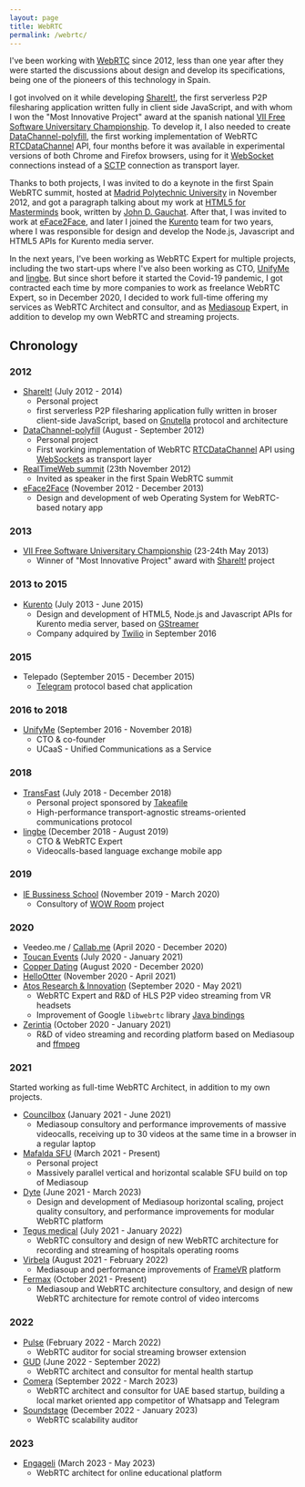 ```yaml
---
layout: page
title: WebRTC
permalink: /webrtc/
---
```


I've been working with [WebRTC](https://webrtc.org/) since 2012, less than one
year after they were started the discussions about design and develop its
specifications, being one of the pioneers of this technology in Spain.

I got involved on it while developing [ShareIt!](projects.md#shareit), the first
serverless P2P filesharing application written fully in client side JavaScript,
and with whom I won the "Most Innovative Project" award at the spanish national
[VII Free Software Universitary Championship](http://www.concursosoftwarelibre.org/1213/premiados-vii-cusl.html).
To develop it, I also needed to create
[DataChannel-polyfill](https://github.com/ShareIt-project/DataChannel-polyfill),
the first working implementation of WebRTC
[RTCDataChannel](https://w3c.github.io/webrtc-pc/#rtcdatachannel) API, four
months before it was available in experimental versions of both Chrome and
Firefox browsers, using for it
[WebSocket](https://html.spec.whatwg.org/multipage/web-sockets.html#the-websocket-interface)
connections instead of a
[SCTP](https://en.wikipedia.org/wiki/Stream_Control_Transmission_Protocol)
connection as transport layer.

Thanks to both projects, I was invited to do a keynote in the first Spain WebRTC
summit, hosted at
[Madrid Polytechnic University](http://www.upm.es/internacional) in November
2012, and got a paragraph talking about my work at
[HTML5 for Masterminds](http://www.formasterminds.com/html5_for_masterminds_3rd_edition/) book, written by
[John D. Gauchat](http://www.jdgauchat.com/). After that, I was invited to work
at [eFace2Face](https://github.com/eface2face), and later I joined the
[Kurento](projects.md#kurento) team for two years, where I was responsible for
design and develop the Node.js, Javascript and HTML5 APIs for Kurento media
server.

In the next years, I've been working as WebRTC Expert for multiple projects,
including the two start-ups where I've also been working as CTO,
[UnifyMe](https://twitter.com/unify_me) and [lingbe](https://www.lingbe.com/).
But since short before it started the Covid-19 pandemic, I got contracted each
time by more companies to work as freelance WebRTC Expert, so in December 2020,
I decided to work full-time offering my services as WebRTC Architect and
consultor, and as [Mediasoup](https://mediasoup.org/) Expert, in addition to
develop my own WebRTC and streaming projects.

## Chronology

### 2012

- [ShareIt!](projects.md#shareit) (July 2012 - 2014)
  - Personal project
  - first serverless P2P filesharing application fully written in broser
    client-side JavaScript, based on
    [Gnutella](https://en.wikipedia.org/wiki/Gnutella) protocol and architecture
- [DataChannel-polyfill](https://github.com/ShareIt-project/DataChannel-polyfill)
  (August - September 2012)
  - Personal project
  - First working implementation of WebRTC
    [RTCDataChannel](https://w3c.github.io/webrtc-pc/#rtcdatachannel) API using
    [WebSocket](https://html.spec.whatwg.org/multipage/web-sockets.html#the-websocket-interface)s
    as transport layer
- [RealTimeWeb summit](http://realtimeweb.dit.upm.es/) (23th November 2012)
  - Invited as speaker in the first Spain WebRTC summit
- [eFace2Face](https://github.com/eface2face) (November 2012 - December 2013)
  - Design and development of web Operating System for WebRTC-based notary app

### 2013

- [VII Free Software Universitary Championship](http://www.concursosoftwarelibre.org/1213/premiados-vii-cusl.html)
  (23-24th May 2013)
  - Winner of "Most Innovative Project" award with
    [ShareIt!](projects.md#shareit) project

### 2013 to 2015

- [Kurento](projects.md#kurento) (July 2013 - June 2015)
  - Design and development of HTML5, Node.js and Javascript APIs for Kurento
    media server, based on [GStreamer](https://gstreamer.freedesktop.org/)
  - Company adquired by [Twilio](https://www.twilio.com/) in September 2016

### 2015

- Telepado (September 2015 - December 2015)
  - [Telegram](https://telegram.org/) protocol based chat application

### 2016 to 2018

- [UnifyMe](https://twitter.com/unify_me) (September 2016 - November 2018)
  - CTO & co-founder
  - UCaaS - Unified Communications as a Service

### 2018

- [TransFast](projects.md#transfast) (July 2018 - December 2018)
  - Personal project sponsored by [Takeafile](https://github.com/Takeafile)
  - High-performance transport-agnostic streams-oriented communications protocol
- [lingbe](https://www.lingbe.com/) (December 2018 - August 2019)
  - CTO & WebRTC Expert
  - Videocalls-based language exchange mobile app

### 2019

- [IE Bussiness School](https://www.ie.edu/) (November 2019 - March 2020)
  - Consultory of
    [WOW Room](https://www.ie.edu/es/universidad/noticias-eventos/noticias/ie-presenta-wow-room-un-nuevo-impulso-en-la-apuesta-de-inmersion-tecnologica-de-la-institucion/)
    project

### 2020

- Veedeo.me / [Callab.me](https://callab.me/) (April 2020 - December 2020)
- [Toucan Events](https://www.toucan.events/) (July 2020 - January 2021)
- [Copper Dating](https://copperdating.com/) (August 2020 - December 2020)
- [HelloOtter](https://www.hellootter.com/) (November 2020 - April 2021)
- [Atos Research & Innovation](https://atos.net/en/about-us/innovation-and-research)
  (September 2020 - May 2021)
  - WebRTC Expert and R&D of HLS P2P video streaming from VR headsets
  - Improvement of Google `libwebrtc` library
    [Java bindings](https://webrtc-review.googlesource.com/c/src/+/218847)
- [Zerintia](https://zerintia.com/) (October 2020 - January 2021)
  - R&D of video streaming and recording platform based on
    Mediasoup and [ffmpeg](https://www.ffmpeg.org/)

### 2021

Started working as full-time WebRTC Architect, in addition to my own projects.

- [Councilbox](https://www.councilbox.com/) (January 2021 - June 2021)
  - Mediasoup consultory and performance improvements of massive videocalls,
    receiving up to 30 videos at the same time in a browser in a regular laptop
- [Mafalda SFU](https://github.com/Mafalda-SFU) (March 2021 - Present)
  - Personal project
  - Massively parallel vertical and horizontal scalable SFU build on top of
    Mediasoup
- [Dyte](https://www.dyte.io/) (June 2021 - March 2023)
  - Design and development of Mediasoup horizontal scaling, project quality
    consultory, and performance improvements for modular WebRTC platform
- [Tegus medical](https://www.tegusmedical.com/) (July 2021 - January 2022)
  - WebRTC consultory and design of new WebRTC architecture for recording and
    streaming of hospitals operating rooms
- [Virbela](https://www.virbela.com/) (August 2021 - February 2022)
  - Mediasoup and performance improvements of [FrameVR](https://framevr.io/)
    platform
- [Fermax](https://www.fermax.com/) (October 2021 - Present)
  - Mediasoup and WebRTC architecture consultory, and design of new WebRTC
    architecture for remote control of video intercoms

### 2022

- [Pulse](https://pulse.ooo/) (February 2022 - March 2022)
  - WebRTC auditor for social streaming browser extension
- [GUD](https://gud.social/) (June 2022 - September 2022)
  - WebRTC architect and consultor for mental health startup
- [Comera](https://mycomera.com/) (September 2022 - March 2023)
  - WebRTC architect and consultor for UAE based startup, building a local
    market oriented app competitor of Whatsapp and Telegram
- [Soundstage](https://www.soundstage.fm/) (December 2022 - January 2023)
  - WebRTC scalability auditor

### 2023

- [Engageli]([https://pulse.ooo/](https://www.engageli.com/)) (March 2023 - May 2023)
  - WebRTC architect for online educational platform
